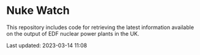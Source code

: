 # Nuke Watch

This repository includes code for retrieving the latest information available on the output of EDF nuclear power plants in the UK.

Last updated: 2023-03-14 11:08